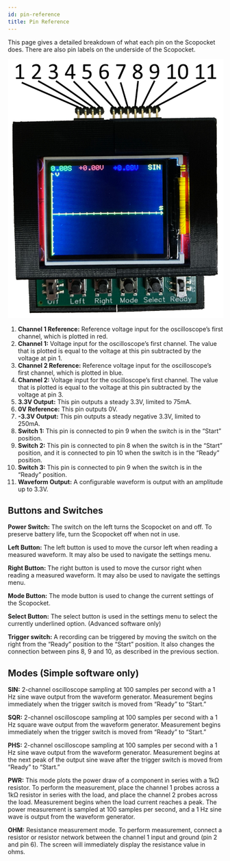 ```yaml
---
id: pin-reference
title: Pin Reference
---
```


This page gives a detailed breakdown of what each pin on the Scopocket does. There are also pin labels on the underside of the Scopocket.

![Scopocket Pins](pins.png)

1. **Channel 1 Reference:** Reference voltage input for the oscilloscope’s first channel, which is plotted in red.
2. **Channel 1:** Voltage input for the oscilloscope’s first channel. The value that is plotted is equal to the voltage at this pin subtracted by the voltage at pin 1.
3. **Channel 2 Reference:** Reference voltage input for the oscilloscope’s first channel, which is plotted in blue.
4. **Channel 2:** Voltage input for the oscilloscope’s first channel. The value that is plotted is equal to the voltage at this pin subtracted by the voltage at pin 3.
5. **3.3V Output:** This pin outputs a steady 3.3V, limited to 75mA.
6. **0V Reference:** This pin outputs 0V.
7. **-3.3V Output:** This pin outputs a steady negative 3.3V, limited to 250mA.
8. **Switch 1:** This pin is connected to pin 9 when the switch is in the “Start” position.
9. **Switch 2:** This pin is connected to pin 8 when the switch is in the “Start” position, and it is connected to pin 10 when the switch is in the “Ready” position.
10. **Switch 3:** This pin is connected to pin 9 when the switch is in the “Ready” position.
11. **Waveform Output:** A configurable waveform is output with an amplitude up to 3.3V.

## Buttons and Switches
**Power Switch:** The switch on the left turns the Scopocket on and off. To preserve battery life, turn the Scopocket off when not in use.

**Left Button:** The left button is used to move the cursor left when reading a measured waveform. It may also be used to navigate the settings menu.

**Right Button:** The right button is used to move the cursor right when reading a measured waveform. It may also be used to navigate the settings menu.

**Mode Button:** The mode button is used to change the current settings of the Scopocket.

**Select Button:** The select button is used in the settings menu to select the currently underlined option. (Advanced software only)

**Trigger switch:** A recording can be triggered by moving the switch on the right from the “Ready” position to the “Start” position. It also changes the connection between pins 8, 9 and 10, as described in the previous section.

## Modes (Simple software only)
**SIN:** 2-channel oscilloscope sampling at 100 samples per second with a 1 Hz sine wave output from the waveform generator. Measurement begins immediately when the trigger switch is moved from “Ready” to “Start.”

**SQR:** 2-channel oscilloscope sampling at 100 samples per second with a 1 Hz square wave output from the waveform generator. Measurement begins immediately when the trigger switch is moved from “Ready” to “Start.”

**PHS:** 2-channel oscilloscope sampling at 100 samples per second with a 1 Hz sine wave output from the waveform generator. Measurement begins at the next peak of the output sine wave after the trigger switch is moved from “Ready” to “Start.”

**PWR:** This mode plots the power draw of a component in series with a 1kΩ resistor. To perform the measurement, place the channel 1 probes across a 1kΩ resistor in series with the load, and place the channel 2 probes across the load. Measurement begins when the load current reaches a peak. The power measurement is sampled at 100 samples per second, and a 1 Hz sine wave is output from the waveform generator.

**OHM:** Resistance measurement mode. To perform measurement, connect a resistor or resistor network between the channel 1 input and ground (pin 2 and pin 6). The screen will immediately display the resistance value in ohms.
